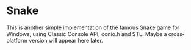 # Snake

This is another simple implementation of the famous Snake game for Windows, using Classic Console API, conio.h and STL. Maybe a cross-platform version will appear here later.